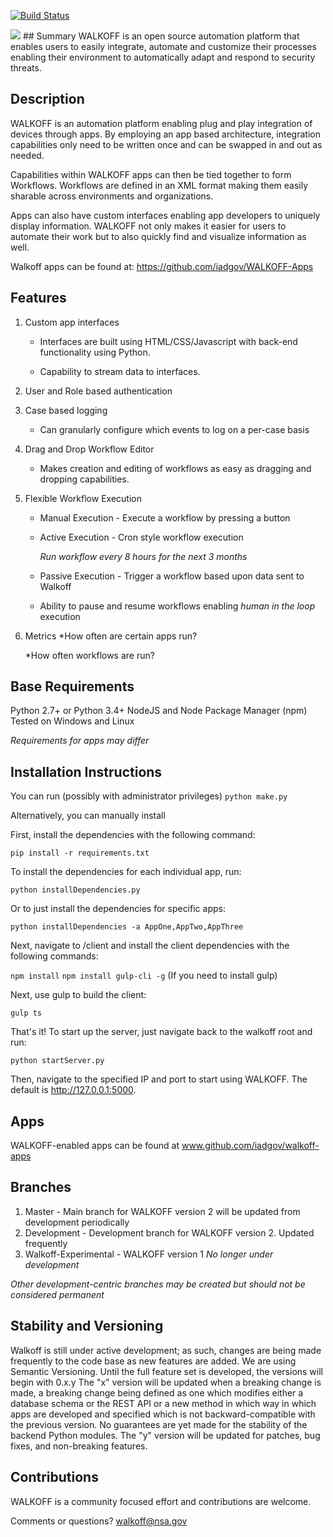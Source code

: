 [![Build Status](https://travis-ci.org/iadgov/WALKOFF.svg?branch=master)](https://travis-ci.org/iadgov/WALKOFF)

<img src="https://iadgov.github.io/WALKOFF/files/images/flyingLogoWithTextSmall.png">
## Summary
WALKOFF is an open source automation platform that enables users to easily integrate, automate and customize their processes enabling their environment to automatically adapt and respond to security threats.   

## Description
WALKOFF is an automation platform enabling plug and play integration of devices through apps.  By employing an app based architecture, integration capabilities only need to be written once and can be swapped in and out as needed. 

Capabilities within WALKOFF apps can then be tied together to form Workflows.  Workflows are defined in an XML format making them easily sharable across environments and organizations.  

Apps can also have custom interfaces enabling app developers to uniquely display information.  WALKOFF not only makes it easier for users to automate their work but to also quickly find and visualize information as well.

Walkoff apps can be found at: https://github.com/iadgov/WALKOFF-Apps

## Features 
1. Custom app interfaces
    *  Interfaces are built using HTML/CSS/Javascript with back-end functionality using Python. 

    *  Capability to stream data to interfaces.

2. User and Role based authentication
  
3. Case based logging 
    * Can granularly configure which events to log on a per-case basis

4. Drag and Drop Workflow Editor
    * Makes creation and editing of workflows as easy as dragging and dropping capabilities.
    
5. Flexible Workflow Execution
    * Manual Execution - Execute a workflow by pressing a button
    * Active Execution - Cron style workflow execution
    
        *Run workflow every 8 hours for the next 3 months*
    
    * Passive Execution - Trigger a workflow based upon data sent to Walkoff
    
    * Ability to pause and resume workflows enabling *human in the loop* execution

7. Metrics
    *How often are certain apps run? 
    
    *How often workflows are run? 
    
## Base Requirements
Python 2.7+ or Python 3.4+
NodeJS and Node Package Manager (npm)
Tested on Windows and Linux 

*Requirements for apps may differ* 

## Installation Instructions
You can run (possibly with administrator privileges)
   `python make.py`

Alternatively, you can manually install

First, install the dependencies with the following command:

   `pip install -r requirements.txt`
   
To install the dependencies for each individual app, run:

   `python installDependencies.py`
   
Or to just install the dependencies for specific apps:

   `python installDependencies -a AppOne,AppTwo,AppThree`

Next, navigate to /client and install the client dependencies with the following commands:

   `npm install`
   `npm install gulp-cli -g` (If you need to install gulp)

Next, use gulp to build the client:

   `gulp ts`

That's it! To start up the server, just navigate back to the walkoff root and run:

   `python startServer.py` 
   
Then, navigate to the specified IP and port to start using WALKOFF. The default is http://127.0.0.1:5000.

## Apps
WALKOFF-enabled apps can be found at www.github.com/iadgov/walkoff-apps

## Branches
1. Master - Main branch for WALKOFF version 2 will be updated from development periodically
2. Development - Development branch for WALKOFF version 2.  Updated frequently
3. Walkoff-Experimental - WALKOFF version 1  *No longer under development*

*Other development-centric branches may be created but should not be considered permanent* 

## Stability and Versioning
Walkoff is still under active development; as such, changes are being made frequently to the code base as new features
are added. We are using Semantic Versioning. Until the full feature set is developed, the versions will begin with 0.x.y
The "x" version will be updated when a breaking change is made, a breaking change being defined as one which modifies
either a database schema or the REST API or a new method in which way in which apps are developed and specified which
is not backward-compatible with the previous version. No guarantees are yet made for the stability of the backend
Python modules. The "y" version will be updated for patches, bug fixes, and non-breaking features.

## Contributions
WALKOFF is a community focused effort and contributions are welcome.  

Comments or questions?  walkoff@nsa.gov 
